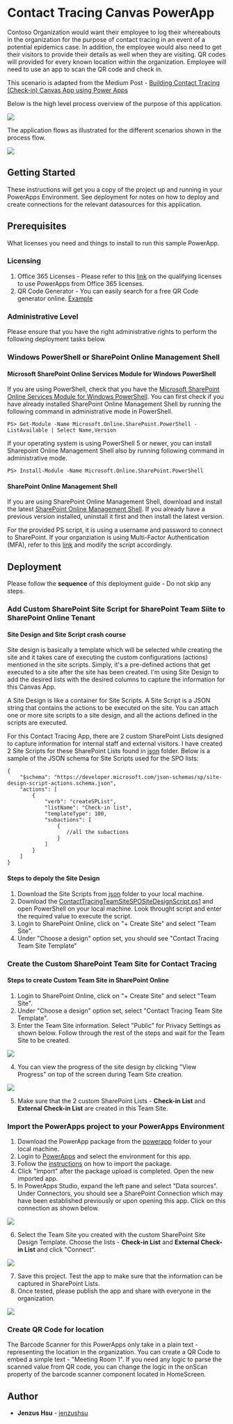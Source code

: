 # Contact Tracing Canvas PowerApp
Contoso Organization would want their employee to log their whereabouts in the organization for the purpose of contact tracing in an event of a potential epidemics case. In addition, the employee would also need to get their visitors to provide their details as well when they are visiting. QR codes will provided for every known location within the organization. Employee will need to use an app to scan the QR code and check in. 

This scenario is adapted from the Medium Post - [Building Contact Tracing (Check-in) Canvas App using Power Apps](https://medium.com/@jenzushsu/building-contact-tracing-check-in-canvas-app-using-power-apps-5b273956de33)

Below is the high level process overview of the purpose of this application.

![](misc/Process%20Flow.png)

The application flows as illustrated for the different scenarios shown in the process flow.

![](misc/Contact%20App%20Flow%20Overview.png)

## Getting Started

These instructions will get you a copy of the project up and running in your PowerApps Environment. See deployment for notes on how to deploy and create connections for the relevant datasources for this application.

## Prerequisites
What licenses you need and things to install to run this sample PowerApp. 
### Licensing
1. Office 365 Licenses - Please refer to this [link](https://go.microsoft.com/fwlink/?linkid=2085130) on the qualifying licenses to use PowerApps from Office 365 licenses.
2. QR Code Generator - You can easily search for a free QR Code generator online. [Example](https://www.the-qrcode-generator.com/) 
### Administrative Level 
Please ensure that you have the right administrative rights to perform the following deployment tasks below.
### Windows PowerShell or SharePoint Online Management Shell
#### Microsoft SharePoint Online Services Module for Windows PowerShell
If you are using PowerShell, check that you have the [Microsoft SharePoint Online Services Module for Windows PowerShell](https://www.powershellgallery.com/packages/Microsoft.Online.SharePoint.PowerShell/16.0.19814.12000).  You can first check if you have already installed SharePoint Online Management Shell by running the following command in administrative mode in PowerShell.
```
PS> Get-Module -Name Microsoft.Online.SharePoint.PowerShell -ListAvailable | Select Name,Version
```
If your operating system is using PowerShell 5 or newer, you can install Sharepoint Online Management Shell also by running following command in administrative mode.
```
PS> Install-Module -Name Microsoft.Online.SharePoint.PowerShell
```
#### SharePoint Online Management Shell
If you are using SharePoint Online Management Shell, download and install the latest [SharePoint Online Management Shell](https://go.microsoft.com/fwlink/p/?LinkId=255251). If you already have a previous version installed, uninstall it first and then install the latest version.

For the provided PS script, it is using a username and password to connect to SharePoint. If your organziation is using Multi-Factor Authentication (MFA), refer to this [link](https://docs.microsoft.com/en-us/powershell/sharepoint/sharepoint-online/connect-sharepoint-online?view=sharepoint-ps#to-connect-with-multifactor-authentication-mfa) and modify the script accordingly.

## Deployment
Please follow the **sequence** of this deployment guide - Do not skip any steps.
### Add Custom SharePoint Site Script for SharePoint Team Siite to SharePoint Online Tenant

#### Site Design and Site Script crash course
Site design is basically a template which will be selected while creating the site and it takes care of executing the custom configurations (actions) mentioned in the site scripts. Simply, it's a pre-defined actions that get executed to a site after the site has been created. I'm using Site Design to add the desired lists with the desired columns to capture the information for this Canvas App. 

A Site Design is like a container for Site Scripts. A Site Script is a JSON string that contains the actions to be executed on the site. You can attach one or more site scripts to a site design, and all the actions defined in the scripts are executed. 

For this Contact Tracing App, there are 2 custom SharePoint Lists designed to capture information for internal staff and external visitors. I have created 2 Site Scripts for these SharePoint Lists found in [json](json) folder. Below is a sample of the JSON schema for Site Scripts used for the SPO lists:

```
{
    "$schema": "https://developer.microsoft.com/json-schemas/sp/site-design-script-actions.schema.json",
    "actions": [
        {
            "verb": "createSPList",
            "listName": "Check-in list",
            "templateType": 100,
            "subactions": [
                {
                   //all the subactions 
                }
            ]
        }
    ]
}
```
#### Steps to depoly the Site Design
1. Download the Site Scripts from [json](json) folder to your local machine.
2. Download the [ContactTracingTeamSiteSPOSiteDesignScript.ps1](ps/ContactTracingTeamSiteSPOSiteDesignScript.ps1) and open PowerShell on your local machine. Look throught script and enter the required value to execute the script.
3. Login to SharePoint Online, click on "+ Create Site" and select "Team Site".
4. Under "Choose a design" option set, you should see "Contact Tracing Team Site Template" 

### Create the Custom SharePoint Team Site for Contact Tracing
#### Steps to create Custom Team Site in SharePoint Online
1. Login to SharePoint Online, click on "+ Create Site" and select "Team Site".
2. Under "Choose a design" option set, select "Contact Tracing Team Site Template".
3. Enter the Team Site information. Select "Public" for Privacy Settings as shown below. Follow through the rest of the steps and wait for the Team Site to be created.

![](misc/Team%20Site%20Creation%20with%20custom%20site%20design.png)

4. You can view the progress of the site design by clicking "View Progress" on top of the screen during Team Site creation.

![](misc/custom-script-in-progress.PNG)

5. Make sure that the 2 custom SharePoint Lists - **Check-in List** and **External Check-in List** are created in this Team Site. 

### Import the PowerApps project to your PowerApps Environment
1. Download the PowerApp package from the [powerapp](powerapps/) folder to your local machine.
2. Login to [PowerApps](https://make.powerapps.com/home) and select the environment for this app.
3. Follow the [instructions](https://powerapps.microsoft.com/en-us/blog/powerapps-packaging/) on how to import the package.
4. Click "Import" after the package upload is completed. Open the new imported app.
5. In PowerApps Studio, expand the left pane and select "Data sources". Under Connectors, you should see a SharePoint Connection which may have been established previously or upon opening this app. Click on this connection as shown below.

![](misc/powerapp-studio-spo-connection.png)

6. Select the Team Site you created with the custom SharePoint Site Design Template. Choose the lists - **Check-in List** and **External Check-in List** and click "Connect".

![](misc/powerapps-studio-select-spolist.png)

7. Save this project. Test the app to make sure that the information can be captured in SharePoint Lists.
8. Once tested, please publish the app and share with everyone in the organization.

![](misc/share.png)

### Create QR Code for location
The Barcode Scanner for this PowerApps only take in a plain text - representing the location in the organization. You can create a QR Code to embed a simple text - "Meeting Room 1". If you need any logic to parse the scanned value from QR code, you can change the logic in the onScan property of the barcode scanner component located in HomeScreen.

## Author
* **Jenzus Hsu** - [jenzushsu](https://github.com/jenzushsu)

